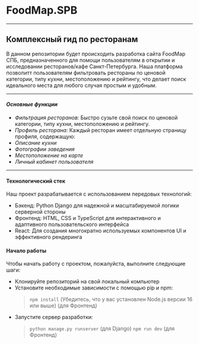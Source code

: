 # FoodMap.SPB

---

## Комплексный гид по ресторанам

В данном репозитории будет происходить разработка сайта FoodMap СПБ, предназначенного для помощи пользователям в открытии и исследовании ресторанов/кафе Санкт-Петербурга. Наша платформа позволитт пользователям фильтровать рестораны по ценовой категории, типу кухни, местоположению и рейтингу, что делает поиск идеального места для любого случая простым и удобным.

---

#### _Основные функции_

- _Фильтрация ресторанов:_ Быстро сузьте свой поиск по ценовой категории, типу кухни, местоположению и рейтингу.
- _Профиль ресторана:_ Каждый ресторан имеет отдельную страницу профиля, содержащую:
- _Описание кухни_
- _Фотографии заведения_
- _Местоположение на карте_
- _Личный кабинет пользователя_

---

#### Технологический стек

Наш проект разрабатывается с использованием передовых технологий:

- Бэкенд: Python Django для надежной и масштабируемой логики серверной стороны
- Фронтенд: HTML, CSS и TypeScript для интерактивного и адаптивного пользовательского интерфейса
- React: Для создания многократно используемых компонентов UI и эффективного рендеринга

#### Начало работы

Чтобы начать работу с проектом, пожалуйста, выполните следующие шаги:

- Клонируйте репозиторий на свой локальный компьютер
- Установите необходимые зависимости с помощью pip и npm:
  > `npm install` (Убедитесь, что у вас установлен Node.js версии 16 или выше) (для Фронтенд)
- Запустите сервер разработки:
  > `python manage.py runserver` (для Django)
  > `npm run dev` (для Фронтенд)
